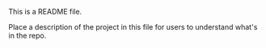 This is a README file. 

Place a description of the project in this file for users to understand what's in the repo.
